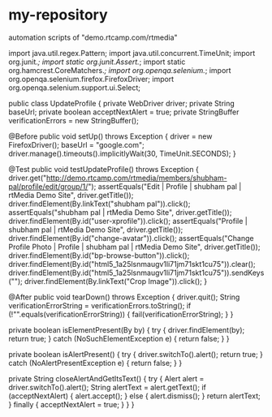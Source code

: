 # my-repository
automation scripts of "demo.rtcamp.com/rtmedia"


import java.util.regex.Pattern;
import java.util.concurrent.TimeUnit;
import org.junit.*;
import static org.junit.Assert.*;
import static org.hamcrest.CoreMatchers.*;
import org.openqa.selenium.*;
import org.openqa.selenium.firefox.FirefoxDriver;
import org.openqa.selenium.support.ui.Select;

public class UpdateProfile {
  private WebDriver driver;
  private String baseUrl;
  private boolean acceptNextAlert = true;
  private StringBuffer verificationErrors = new StringBuffer();

  @Before
  public void setUp() throws Exception {
    driver = new FirefoxDriver();
    baseUrl = "google.com";
    driver.manage().timeouts().implicitlyWait(30, TimeUnit.SECONDS);
  }

  @Test
  public void testUpdateProfile() throws Exception {
    driver.get("http://demo.rtcamp.com/rtmedia/members/shubham-pal/profile/edit/group/1/");
    assertEquals("Edit | Profile | shubham pal | rtMedia Demo Site", driver.getTitle());
    driver.findElement(By.linkText("shubham pal")).click();
    assertEquals("shubham pal | rtMedia Demo Site", driver.getTitle());
    driver.findElement(By.id("user-xprofile")).click();
    assertEquals("Profile | shubham pal | rtMedia Demo Site", driver.getTitle());
    driver.findElement(By.id("change-avatar")).click();
    assertEquals("Change Profile Photo | Profile | shubham pal | rtMedia Demo Site", driver.getTitle());
    driver.findElement(By.id("bp-browse-button")).click();
    driver.findElement(By.id("html5_1a25lsnmaugv1li71jm71skt1cu75")).clear();
    driver.findElement(By.id("html5_1a25lsnmaugv1li71jm71skt1cu75")).sendKeys("");
    driver.findElement(By.linkText("Crop Image")).click();
  }

  @After
  public void tearDown() throws Exception {
    driver.quit();
    String verificationErrorString = verificationErrors.toString();
    if (!"".equals(verificationErrorString)) {
      fail(verificationErrorString);
    }
  }

  private boolean isElementPresent(By by) {
    try {
      driver.findElement(by);
      return true;
    } catch (NoSuchElementException e) {
      return false;
    }
  }

  private boolean isAlertPresent() {
    try {
      driver.switchTo().alert();
      return true;
    } catch (NoAlertPresentException e) {
      return false;
    }
  }

  private String closeAlertAndGetItsText() {
    try {
      Alert alert = driver.switchTo().alert();
      String alertText = alert.getText();
      if (acceptNextAlert) {
        alert.accept();
      } else {
        alert.dismiss();
      }
      return alertText;
    } finally {
      acceptNextAlert = true;
    }
  }
}
